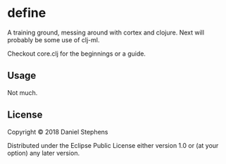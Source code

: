 # define

A training ground, messing around with cortex and clojure.
Next will probably be some use of clj-ml.

Checkout core.clj for the beginnings or a guide.


## Usage

Not much.

## License

Copyright © 2018 Daniel Stephens

Distributed under the Eclipse Public License either version 1.0 or (at
your option) any later version.
